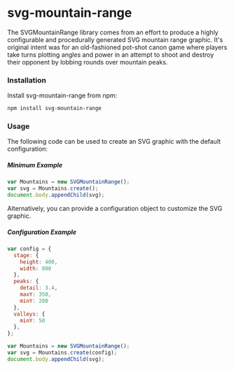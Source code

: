 # svg-mountain-range
The SVGMountainRange library comes from an effort to produce a highly configurable and procedurally generated SVG mountain range graphic. It's original intent was for an old-fashioned pot-shot canon game where players take turns plotting angles and power in an attempt to shoot and destroy their opponent by lobbing rounds over mountain peaks.

### Installation
Install svg-mountain-range from npm:

```bash
npm install svg-mountain-range
```
### Usage
The following code can be used to create an SVG graphic with the default configuration:
##### Minimum Example
```javascript
var Mountains = new SVGMountainRange();
var svg = Mountains.create();
document.body.appendChild(svg);
```

Alternatively, you can provide a configuration object to customize the SVG graphic.

##### Configuration Example
```javascript
var config = {
  stage: {
    height: 400,
    width: 800
  },
  peaks: {
    detail: 3.4,
    maxY: 350,
    minY: 200
  },
  valleys: {
    minY: 50
  },
};

var Mountains = new SVGMountainRange();
var svg = Mountains.create(config);
document.body.appendChild(svg);
```
